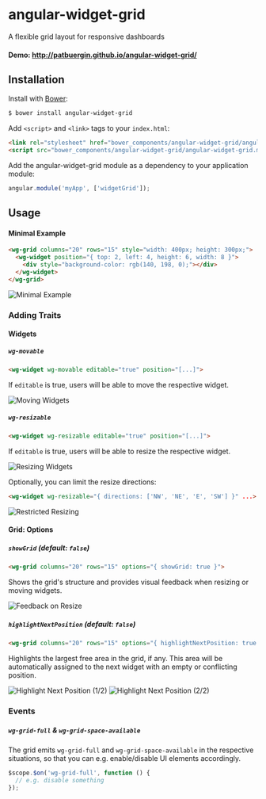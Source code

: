 # angular-widget-grid
A flexible grid layout for responsive dashboards

#### Demo: http://patbuergin.github.io/angular-widget-grid/

## Installation
Install with [Bower](http://bower.io/):

```sh
$ bower install angular-widget-grid
```

Add `<script>` and `<link>` tags to your `index.html`:

```html
<link rel="stylesheet" href="bower_components/angular-widget-grid/angular-widget-grid.css">
<script src="bower_components/angular-widget-grid/angular-widget-grid.min.js"></script>
```

Add the angular-widget-grid module as a dependency to your application module:

```javascript
angular.module('myApp', ['widgetGrid']);
```

## Usage
#### Minimal Example
```html
<wg-grid columns="20" rows="15" style="width: 400px; height: 300px;">
  <wg-widget position="{ top: 2, left: 4, height: 6, width: 8 }">
    <div style="background-color: rgb(140, 198, 0);"></div>
  </wg-widget>
</wg-grid>
```
![Minimal Example](https://raw.githubusercontent.com/patbuergin/angular-widget-grid/master/doc/wg-1.png)

### Adding Traits
#### Widgets
##### `wg-movable`
```html
<wg-widget wg-movable editable="true" position="[...]">
```
If `editable` is true, users will be able to move the respective widget.

![Moving Widgets](https://raw.githubusercontent.com/patbuergin/angular-widget-grid/master/doc/wg-2.png)

##### `wg-resizable`
```html
<wg-widget wg-resizable editable="true" position="[...]">
```
If `editable` is true, users will be able to resize the respective widget.

![Resizing Widgets](https://raw.githubusercontent.com/patbuergin/angular-widget-grid/master/doc/wg-3.png)

Optionally, you can limit the resize directions: 
```html
<wg-widget wg-resizable="{ directions: ['NW', 'NE', 'E', 'SW'] }" ...>
```

![Restricted Resizing](https://raw.githubusercontent.com/patbuergin/angular-widget-grid/master/doc/wg-4.png)

#### Grid: Options
##### `showGrid` (default: `false`)  
```html
<wg-grid columns="20" rows="15" options="{ showGrid: true }">
```
Shows the grid's structure and provides visual feedback when resizing or moving widgets.

![Feedback on Resize](https://raw.githubusercontent.com/patbuergin/angular-widget-grid/master/doc/wg-6.png)

##### `highlightNextPosition` (default: `false`)
```html
<wg-grid columns="20" rows="15" options="{ highlightNextPosition: true }">
```
Highlights the largest free area in the grid, if any. This area will be automatically assigned to the next widget with an empty or conflicting position.

![Highlight Next Position (1/2)](https://raw.githubusercontent.com/patbuergin/angular-widget-grid/master/doc/wg-7.png)
![Highlight Next Position (2/2)](https://raw.githubusercontent.com/patbuergin/angular-widget-grid/master/doc/wg-8.png)

### Events
##### `wg-grid-full` & `wg-grid-space-available`
The grid emits `wg-grid-full` and `wg-grid-space-available` in the respective situations, so that you can e.g. enable/disable UI elements accordingly.

```js
$scope.$on('wg-grid-full', function () {
  // e.g. disable something
});
```